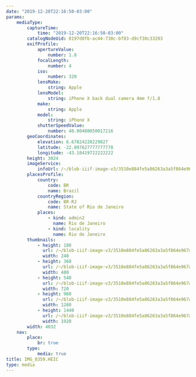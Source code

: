 ```yaml
---
date: "2019-12-20T22:16:50-03:00"
params:
    mediaType:
        captureTime:
            time: "2019-12-20T22:16:50-03:00"
        catalogNodeUid: 0197d0fb-ac44-730c-bf83-d9cf30c33203
        exifProfile:
            apertureValue:
                number: 1.8
            focalLength:
                number: 4
            iso:
                number: 320
            lensMake:
                string: Apple
            lensModel:
                string: iPhone X back dual camera 4mm f/1.8
            make:
                string: Apple
            model:
                string: iPhone X
            shutterSpeedValue:
                number: 40.00480050017216
        geoCoordinates:
            elevation: 6.67824220229827
            latitude: -22.897627777777778
            longitude: -43.18419722222222
        height: 3024
        imageService:
            infoUrl: /~/blob-iiif-image-v3/3510e884fe5a86263a3a5f864e967a1e0919870d94e066abff11a30c6dc87649/info.json
        placesProfile:
            country:
                code: BR
                name: Brazil
            countryRegion:
                code: BR-RJ
                name: State of Rio de Janeiro
            places:
                - kind: admin2
                  name: Rio de Janeiro
                - kind: locality
                  name: Rio de Janeiro
        thumbnails:
            - height: 180
              url: /~/blob-iiif-image-v3/3510e884fe5a86263a3a5f864e967a1e0919870d94e066abff11a30c6dc87649/full/240%2C180/0/default.jpg
              width: 240
            - height: 360
              url: /~/blob-iiif-image-v3/3510e884fe5a86263a3a5f864e967a1e0919870d94e066abff11a30c6dc87649/full/480%2C360/0/default.jpg
              width: 480
            - height: 540
              url: /~/blob-iiif-image-v3/3510e884fe5a86263a3a5f864e967a1e0919870d94e066abff11a30c6dc87649/full/720%2C540/0/default.jpg
              width: 720
            - height: 960
              url: /~/blob-iiif-image-v3/3510e884fe5a86263a3a5f864e967a1e0919870d94e066abff11a30c6dc87649/full/1280%2C960/0/default.jpg
              width: 1280
            - height: 1440
              url: /~/blob-iiif-image-v3/3510e884fe5a86263a3a5f864e967a1e0919870d94e066abff11a30c6dc87649/full/1920%2C1440/0/default.jpg
              width: 1920
        width: 4032
    nav:
        place:
            br: true
        type:
            media: true
title: IMG_0359.HEIC
type: media
---
```

